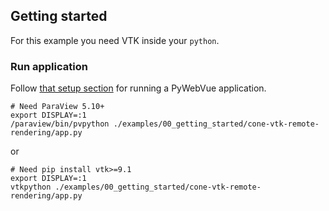 ## Getting started

For this example you need VTK inside your `python`.

### Run application

Follow [that setup section](https://github.com/kitware/py-web-vue#install-python-package-in-venv) for running a PyWebVue application.

```
# Need ParaView 5.10+
export DISPLAY=:1
/paraview/bin/pvpython ./examples/00_getting_started/cone-vtk-remote-rendering/app.py
```

or

```
# Need pip install vtk>=9.1
export DISPLAY=:1
vtkpython ./examples/00_getting_started/cone-vtk-remote-rendering/app.py
```
